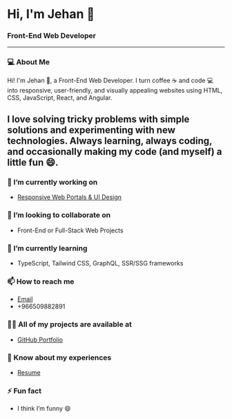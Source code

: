 # Hi, I'm Jehan 👋

### Front-End Web Developer

---

### 💻 About Me

Hi! I'm Jehan 👋, a Front-End Web Developer. I turn coffee ☕ and code 💻 into responsive, user-friendly, and visually appealing websites using HTML, CSS, JavaScript, React, and Angular.  

I love solving tricky problems with simple solutions and experimenting with new technologies. Always learning, always coding, and occasionally making my code (and myself) a little fun 😄.
---

### 🔭 I’m currently working on
- [Responsive Web Portals & UI Design](https://github.com/JeehanAB)

### 👯 I’m looking to collaborate on
- Front-End or Full-Stack Web Projects

### 🌱 I’m currently learning
- TypeScript, Tailwind CSS, GraphQL, SSR/SSG frameworks

### 📫 How to reach me
- [Email](mailto:JeehanAB@gmail.com)  
- +966509882891  

### 👨‍💻 All of my projects are available at
- [GitHub Portfolio](https://github.com/JeehanAB)

### 📄 Know about my experiences
- [Resume](https://example.com/resume.pdf)  

### ⚡ Fun fact
- I think I’m funny 😄
